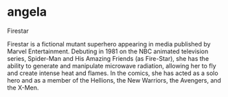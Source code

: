 # angela
Firestar

Firestar is a fictional mutant superhero appearing in media published by Marvel Entertainment. Debuting in 1981 on the NBC animated television series, Spider-Man and His Amazing Friends (as Fire-Star), she has the ability to generate and manipulate microwave radiation, allowing her to fly and create intense heat and flames. In the comics, she has acted as a solo hero and as a member of the Hellions, the New Warriors, the Avengers, and the X-Men.
